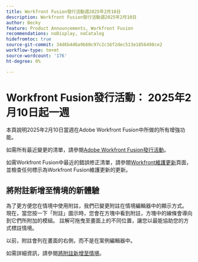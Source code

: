 ```yaml
---
title: Workfront Fusion發行活動週2025年2月10日
description: Workfront Fusion發行活動週2025年2月10日
author: Becky
feature: Product Announcements, Workfront Fusion
recommendations: noDisplay, noCatalog
hidefromtoc: true
source-git-commit: 34d6b4d6a9b60c97c2c16f2dec513e1856498ce2
workflow-type: tm+mt
source-wordcount: '176'
ht-degree: 0%

---
```


# Workfront Fusion發行活動： 2025年2月10日起一週

本頁說明2025年2月10日當週在Adobe Workfront Fusion中所做的所有增強功能。

如需所有最近變更的清單，請參閱[Adobe Workfront Fusion發行活動](/help/workfront-fusion/fusion-product-releases/fusion-release-activity.md)。

如需Workfront Fusion中最近的錯誤修正清單，請參閱[Workfront維護更新](https://experienceleague.adobe.com/zh-hant/docs/workfront-known-issues/releases/current-updates)頁面，並檢查任何標示為Workfront Fusion維護更新的更新。

## 將附註新增至情境的新體驗

為了更方便您在情境中使用附註，我們已變更附註在情境編輯器中的顯示方式。 現在，當您按一下「附註」圖示時，您會在方塊中看到附註，方塊中的線條會導向到它們所附加的模組。 註解可拖曳至畫面上的不同位置，讓您以最能協助您的方式標註情境。

以前，附註會列在畫面的右側，而不是在案例編輯器中。

如需詳細資訊，請參閱[將附註新增至情境](/help/workfront-fusion/create-scenarios/config-scenarios-settings/add-notes-to-scenario.md)。

